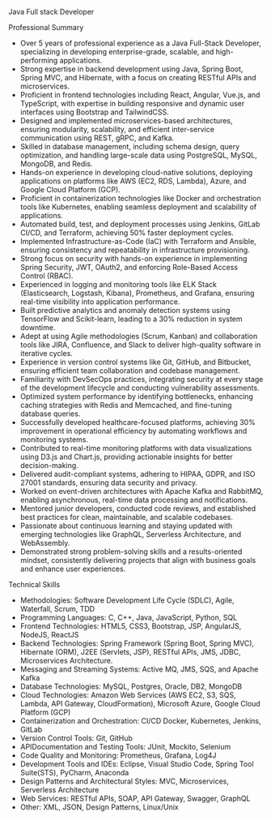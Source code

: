 Java Full stack Developer

Professional Summary

  -	Over 5 years of professional experience as a Java Full-Stack Developer, specializing in developing enterprise-grade, scalable, and high-performing applications.
  -	Strong expertise in backend development using Java, Spring Boot, Spring MVC, and Hibernate, with a focus on creating RESTful APIs and microservices.
  -	Proficient in frontend technologies including React, Angular, Vue.js, and TypeScript, with expertise in building responsive and dynamic user interfaces using Bootstrap and TailwindCSS.
  -	Designed and implemented microservices-based architectures, ensuring modularity, scalability, and efficient inter-service communication using REST, gRPC, and Kafka.
  -	Skilled in database management, including schema design, query optimization, and handling large-scale data using PostgreSQL, MySQL, MongoDB, and Redis.
  -	Hands-on experience in developing cloud-native solutions, deploying applications on platforms like AWS (EC2, RDS, Lambda), Azure, and Google Cloud Platform (GCP).
  -	Proficient in containerization technologies like Docker and orchestration tools like Kubernetes, enabling seamless deployment and scalability of applications.
  -	Automated build, test, and deployment processes using Jenkins, GitLab CI/CD, and Terraform, achieving 50% faster deployment cycles.
  -	Implemented Infrastructure-as-Code (IaC) with Terraform and Ansible, ensuring consistency and repeatability in infrastructure provisioning.
  -	Strong focus on security with hands-on experience in implementing Spring Security, JWT, OAuth2, and enforcing Role-Based Access Control (RBAC).
  -	Experienced in logging and monitoring tools like ELK Stack (Elasticsearch, Logstash, Kibana), Prometheus, and Grafana, ensuring real-time visibility into application performance.
  - Built predictive analytics and anomaly detection systems using TensorFlow and Scikit-learn, leading to a 30% reduction in system downtime.
  -	Adept at using Agile methodologies (Scrum, Kanban) and collaboration tools like JIRA, Confluence, and Slack to deliver high-quality software in iterative cycles.
  -	Experience in version control systems like Git, GitHub, and Bitbucket, ensuring efficient team collaboration and codebase management.
  -	Familiarity with DevSecOps practices, integrating security at every stage of the development lifecycle and conducting vulnerability assessments.
  -	Optimized system performance by identifying bottlenecks, enhancing caching strategies with Redis and Memcached, and fine-tuning database queries.
  -	Successfully developed healthcare-focused platforms, achieving 30% improvement in operational efficiency by automating workflows and monitoring systems.
  -	Contributed to real-time monitoring platforms with data visualizations using D3.js and Chart.js, providing actionable insights for better decision-making.
  -	Delivered audit-compliant systems, adhering to HIPAA, GDPR, and ISO 27001 standards, ensuring data security and privacy.
  -	Worked on event-driven architectures with Apache Kafka and RabbitMQ, enabling asynchronous, real-time data processing and notifications.
  - Mentored junior developers, conducted code reviews, and established best practices for clean, maintainable, and scalable codebases.
  -	Passionate about continuous learning and staying updated with emerging technologies like GraphQL, Serverless Architecture, and WebAssembly.
  -	Demonstrated strong problem-solving skills and a results-oriented mindset, consistently delivering projects that align with business goals and enhance user experiences.

Technical Skills

  - Methodologies:	Software Development Life Cycle (SDLC), Agile, Waterfall, Scrum, TDD
  - Programming Languages:	C, C++, Java, JavaScript, Python, SQL
  - Frontend Technologies:	HTML5, CSS3, Bootstrap, JSP, AngularJS, NodeJS, ReactJS
  - Backend Technologies: Spring Framework (Spring Boot, Spring MVC), Hibernate (ORM), J2EE (Servlets, JSP), RESTful APIs, JMS, JDBC, Microservices Architecture.
  - Messaging and Streaming Systems: Active MQ, JMS, SQS, and Apache Kafka
  - Database Technologies:	MySQL, Postgres, Oracle, DB2, MongoDB
  - Cloud Technologies:	Amazon Web Services (AWS EC2, S3, SQS, Lambda, API Gateway, CloudFormation), Microsoft Azure, Google Cloud Platform (GCP)
  - Containerization and Orchestration: CI/CD	Docker, Kubernetes, Jenkins, GitLab
  - Version Control Tools:	Git, GitHub
  - APIDocumentation and Testing Tools: JUnit, Mockito, Selenium
  - Code Quality and Monitoring: Prometheus, Grafana, Log4J
  - Development Tools and IDEs: Eclipse, Visual Studio Code, Spring Tool Suite(STS), PyCharm, Anaconda
  - Design Patterns and Architectural Styles:	MVC, Microservices, Serverless Architecture
  - Web Services:	RESTful APIs, SOAP, API Gateway, Swagger, GraphQL
  - Other:	XML, JSON, Design Patterns, Linux/Unix
